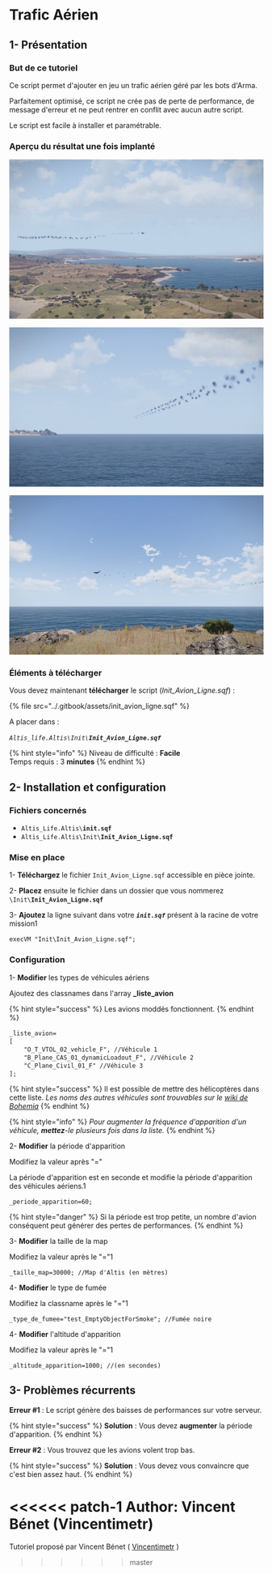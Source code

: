 # Trafic Aérien

## 1- Présentation <a id="bkmrk-page-title"></a>

### **But de ce tutoriel**

Ce script permet d'ajouter en jeu un trafic aérien géré par les bots d'Arma.

Parfaitement optimisé, ce script ne crée pas de perte de performance, de message d'erreur et ne peut rentrer en conflit avec aucun autre script.

Le script est facile à installer et paramétrable.

### **Aperçu du résultat une fois implanté**

![](../.gitbook/assets/ej9x9oxizyj6jjva-107410_screenshots_20170823195932_1.jpg)

![](../.gitbook/assets/ap4dhyg9jcqjzodz-107410_screenshots_20170823200201_1.jpg)

![](../.gitbook/assets/grlnjoy9ndwqakn0-107410_screenshots_20170823200146_1.jpg)

### **Éléments à télécharger**

Vous devez maintenant **télécharger** le script \(_Init\_Avion\_Ligne.sqf_\) :

{% file src="../.gitbook/assets/init\_avion\_ligne.sqf" %}

A placer dans : 

_`Altis_life.Altis\Init\`**`Init_Avion_Ligne.sqf`**_  


{% hint style="info" %}
Niveau de difficulté : **Facile**  
Temps requis : 3 **minutes**
{% endhint %}

## 2- Installation et configuration <a id="bkmrk-page-title"></a>

### **Fichiers concernés** 

* `Altis_Life.Altis\`**`init.sqf`**
* `Altis_Life.Altis\Init\`**`Init_Avion_Ligne.sqf`**

### **Mise en place**

1- **Téléchargez** le fichier `Init_Avion_Ligne.sqf` accessible en pièce jointe.

2- **Placez** ensuite le fichier dans un dossier que vous nommerez `\Init\`**`Init_Avion_Ligne.sqf`**

3- **Ajoutez** la ligne suivant dans votre _**`init.sqf`**_ présent à la racine de votre mission1

```text
execVM "Init\Init_Avion_Ligne.sqf";
```

### **Configuration**

1- **Modifier** les types de véhicules aériens  

Ajoutez des classnames dans l'array **\_liste\_avion**

{% hint style="success" %}
 Les avions moddés fonctionnent.
{% endhint %}

```text
_liste_avion=
[
	"O_T_VTOL_02_vehicle_F", //Véhicule 1
	"B_Plane_CAS_01_dynamicLoadout_F", //Véhicule 2
	"C_Plane_Civil_01_F" //Véhicule 3
];
```

{% hint style="success" %}
 Il est possible de mettre des hélicoptères dans cette liste. _Les noms des autres véhicules sont trouvables sur le_ [_wiki de Bohemia_](https://community.bistudio.com/wiki/Arma_3_CfgWeapons_Vehicle_Weapons)
{% endhint %}

{% hint style="info" %}
 _Pour augmenter la fréquence d'apparition d'un véhicule, **mettez**-le plusieurs fois dans la liste._
{% endhint %}

2- **Modifier** la période d'apparition

Modifiez la valeur après "="

La période d'apparition est en seconde et modifie la période d'apparition des véhicules aériens.1

```text
_periode_apparition=60;
```

{% hint style="danger" %}
Si la période est trop petite, un nombre d'avion conséquent peut générer des pertes de performances.
{% endhint %}

3- **Modifier** la taille de la map

Modifiez la valeur après le "="1

```text
_taille_map=30000; //Map d'Altis (en mètres)
```

4- **Modifier** le type de fumée

Modifiez la classname après le "="1

```text
_type_de_fumee="test_EmptyObjectForSmoke"; //Fumée noire
```

4- **Modifier** l'altitude d'apparition

Modifiez la valeur après le "="1

```text
_altitude_apparition=1000; //(en secondes)
```

## 3- Problèmes récurrents <a id="bkmrk-page-title"></a>

**Erreur \#1** : Le script génère des baisses de performances sur votre serveur.

{% hint style="success" %}
**Solution** : Vous devez **augmenter** la période d'apparition.
{% endhint %}

**Erreur \#2** : Vous trouvez que les avions volent trop bas.

{% hint style="success" %}
**Solution** : Vous devez vous convaincre que c'est bien assez haut.
{% endhint %}

<<<<<< patch-1
Author: Vincent Bénet (Vincentimetr)
======

Tutoriel proposé par Vincent Bénet \( [Vincentimetr](https://altisdev.com/u/vincentimetr/) \)

>>>>>> master
